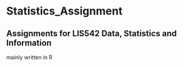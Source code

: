 # Statistics_Assignment
## Assignments for LIS542 Data, Statistics and Information
mainly written in R
